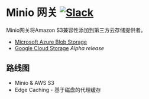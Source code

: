 # Minio 网关 [![Slack](https://slack.minio.io/slack?type=svg)](https://slack.minio.io)
Minio网关将Amazon S3兼容性添加到第三方云存储提供者。
- [Microsoft Azure Blob Storage](https://github.com/piensa/nodo/blob/master/docs/gateway/azure.md)
- [Google Cloud Storage](https://github.com/piensa/nodo/blob/master/docs/gateway/gcs.md) _Alpha release_

## 路线图
* Minio & AWS S3
* Edge Caching - 基于磁盘的代理缓存

